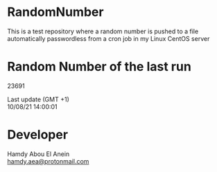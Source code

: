 # RandomNumber    
This is a test repository where a random number is pushed to a file automatically passwordless from a cron job in my Linux CentOS server    
# Random Number of the last run   
23691
      
Last update (GMT +1)    
10/08/21 14:00:01
# Developer    
Hamdy Abou El Anein   
hamdy.aea@protonmail.com
